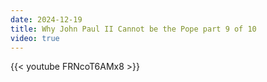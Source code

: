 ```yaml
---
date: 2024-12-19
title: Why John Paul II Cannot be the Pope part 9 of 10
video: true
---
```



{{< youtube FRNcoT6AMx8 >}}
